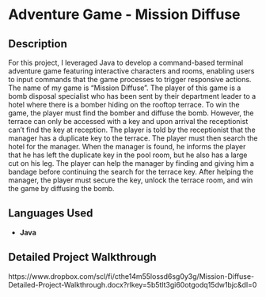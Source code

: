 <h1>Adventure Game - Mission Diffuse</h1>

<h2>Description</h2>
For this project, I leveraged Java to develop a command-based terminal adventure game featuring interactive characters and rooms, enabling users to input commands that the game processes to trigger responsive actions. The name of my game is “Mission Diffuse”. The player of this game is a bomb disposal specialist who has been sent by their department leader to a hotel where there is a bomber hiding on the rooftop terrace. To win the game, the player must find the bomber and diffuse the bomb. However, the terrace can only be accessed with a key and upon arrival the receptionist can’t find the key at reception. The player is told by the receptionist that the manager has a duplicate key to the terrace. The player must then search the hotel for the manager. When the manager is found, he informs the player that he has left the duplicate key in the pool room, but he also has a large cut on his leg. The player can help the manager by finding and giving him a bandage before continuing the search for the terrace key. After helping the manager, the player must secure the key, unlock the terrace room, and win the game by diffusing the bomb.

<br />


<h2>Languages Used</h2>

- <b>Java</b> 

<h2>Detailed Project Walkthrough</h2>
https://www.dropbox.com/scl/fi/cthe14m55lossd6sg0y3g/Mission-Diffuse-Detailed-Project-Walkthrough.docx?rlkey=5b5tlt3gi60otgodq15dw1bjc&dl=0
<!--
 ```diff
- text in red
+ text in green
! text in orange
# text in gray
@@ text in purple (and bold)@@
```
--!>
